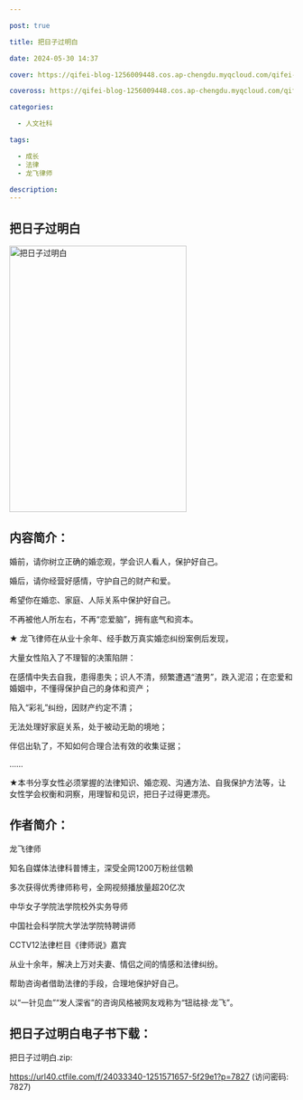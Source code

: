 ```yaml
---

post: true

title: 把日子过明白

date: 2024-05-30 14:37

cover: https://qifei-blog-1256009448.cos.ap-chengdu.myqcloud.com/qifei-blog/s34486851.jpg

coveross: https://qifei-blog-1256009448.cos.ap-chengdu.myqcloud.com/qifei-blog/s34486851.jpg

categories:

  - 人文社科

tags:

  - 成长
  - 法律
  - 龙飞律师

description:
---
```


## 把日子过明白

<img alt="把日子过明白" class="aligncenter loading" data-was-processed="true" decoding="async" fetchpriority="high" height="471" src="https://qifei-blog-1256009448.cos.ap-chengdu.myqcloud.com/qifei-blog/s34486851.jpg" style="cursor: zoom-in;" width="314"/>

## 内容简介：

婚前，请你树立正确的婚恋观，学会识人看人，保护好自己。

婚后，请你经营好感情，守护自己的财产和爱。

希望你在婚恋、家庭、人际关系中保护好自己。

不再被他人所左右，不再“恋爱脑”，拥有底气和资本。

★ 龙飞律师在从业十余年、经手数万真实婚恋纠纷案例后发现，

大量女性陷入了不理智的决策陷阱：

在感情中失去自我，患得患失；识人不清，频繁遭遇“渣男”，跌入泥沼；在恋爱和婚姻中，不懂得保护自己的身体和资产；

陷入“彩礼”纠纷，因财产约定不清；

无法处理好家庭关系，处于被动无助的境地；

伴侣出轨了，不知如何合理合法有效的收集证据；

……

★本书分享女性必须掌握的法律知识、婚恋观、沟通方法、自我保护方法等，让女性学会权衡和洞察，用理智和见识，把日子过得更漂亮。

## 作者简介：

龙飞律师

知名自媒体法律科普博主，深受全网1200万粉丝信赖

多次获得优秀律师称号，全网视频播放量超20亿次

中华女子学院法学院校外实务导师

中国社会科学院大学法学院特聘讲师

CCTV12法律栏目《律师说》嘉宾

从业十余年，解决上万对夫妻、情侣之间的情感和法律纠纷。

帮助咨询者借助法律的手段，合理地保护好自己。

以“一针见血”“发人深省”的咨询风格被网友戏称为“钮祜禄·龙飞”。

## 把日子过明白电子书下载：

把日子过明白.zip: 

https://url40.ctfile.com/f/24033340-1251571657-5f29e1?p=7827 (访问密码: 7827)
